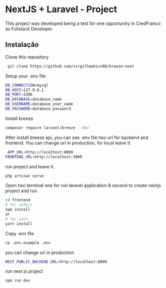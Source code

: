 
# NextJS + Laravel - Project

This project was developed being a test for one opportunity in CredFranco as Fullstack Developer.


## Instalação

Clone this repository

```bash
 git clone https://github.com/virgilhawkins00/breeze-next
```

Setup your .env file
```bash
DB_CONNECTION=mysql
DB_HOST=127.0.0.1
DB_PORT=3306
DB_DATABASE=database_name
DB_USERNAME=database_user_name
DB_PASSWORD=database_password
```

Install breeze
```bash
composer require laravel/breeze --dev
```
After install breeze api, you can see .env file two url for backend and frontend. You can change url in production, for local leave it.
 
```bash
 APP_URL=http://localhost:8000
FRONTEND_URL=http://localhost:3000
```
run project and leave it.
```bash
php artisan serve
```
Open two terminal one for run laravel application & second to create nextjs project and run.
```bash
cd frontend
# for nodejs
npm install 
or
# for yarn
yarn install

```
Copy .env file
```bash
cp .env.example .env 
```
you can change url in production
```bash
NEXT_PUBLIC_BACKEND_URL=http://localhost:8000
```
run next js project
```bash
npm run dev
```